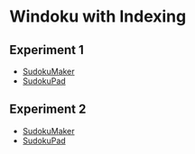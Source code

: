 # Windoku with Indexing
## Experiment 1
* [SudokuMaker](https://sudokumaker.app/?puzzle=N4IgZg9gTgtghgFwGoFMoGcCWEB2IBcIAjAHQCsJADCADQgAOArgF7MA2KBoOcMnhtEHEYIAFtAIgAwqKiZ0AFQj1R6ANaZBAYwgw%2BOBJMBEBAAJ0jACYQ1jADo5TAd0w4rN%2B6agRHAeh1tGGBwTFwsUAA80dA8TLTgAcxR0ExgICxMybRQ2NnQCAG1QADc4AP4ANgBfGmLSxn4ATmrasoIyZpAS1vwAdg6u%2BoIAZn66-gAmUe6AFinB-AAOOf4iZeG13o3Vms6xgiqdgf5Zw73FjcnT7var%2BabbiY2Tlvmlh7atjfuX-j73-BG-wOPwIfxBAIuXw2b3BwN23W24Oe8PmN3BMJRKyeG0B4LRmNBGzhRwI3wJ%2BEueKJUP%2ByJJFM%2B-wx9LB5Nx5LpZ0p5NZ9MR5LJ9Px9PZ9OJZ2ZZ35Qpx0OptJp4O5LMV5Ml3XF3WVZ15Z1FZ2FUuxAF06DocOgEFA4C4EHl8IUQAgAJ70fiUDout0EIh0KAoeLYC0FSg0UOh32RmjjaOx8NhmhR30xlMJ%2BNJ2OpoY0bPZ6Y0fP5sg0YvF3M5guVoslmvlvNVmulmjlZutno0dvthY0bvdlv9juDrs9kcDludwe9nvGjo8PiSZyuayMWIJJKCL38IaUX0gOKJe2OrTZXIFIgRyMxogNaOh8bJ7vjG-b03kj07Y85Q9EfNEYtEFtxmzcZ83GMsYyGXNplfel31AT9TwdaYW2mdtpm7MhSxbMh23KfNymLcpyhgs44L3E9DzIUMyF9MgYzIG9ylDcpfXKPsbx6SgSO6D1X0tZ0OC4J0IkMfB4IgNgJEIABiSg5PkuSQGqPc1yE-wpJAWSFPkpTKk9V0Kjks0KLPbtr1vaNkxTYDQOLcZ%2BxjFjm2om8yAw9syGw0toLofjBLEvcJI0rSFkoMAGkUvSdk3fYd2Mr8CivZM72fbtUJLftix6fDEzs-NIILejWOYjiFj4l1-PEySoEkaTwu06gou4Xh%2BGkCB0D4BBMC0Ew2BcJITEgKATC8RwQlcCIog3AyCHGeS6D6nB1wdR1wgIShyDoZ1ZvIDo1vwUhixAbaKV2nZ9vGTbjp2-F9qGK6Tsu26CGmB6br2to3tO578HKL6no%2B3p-rO0B9oWYH2lNVb1q%2Bv6fsOrb9hBkALth5G7rRn7XqOk64cBigcaRn64cR370dBTHAfBwmych8qBP4UAxG6tQlvQe0Nr-M0gpqmSQLYsAwB6BpdJ2OdWqkdrOu63r%2BuSIbYgkwJglCSaMGm70KXmkBFuW-Joe%2B0mNp%2Bp7ScOwHTeu76La%2B%2B6Ta%2B7GbZpgmndJvHzpu0menJw2repyoodBomjZ9kmrfNj3adJgHI7Dk67cBuOXtDr6Xdjyn05p73ia%2B-3jXpyqnVEFm2Y5kgucC6rasFkCQOF0XmvnQhJY6lAup6xcrEcPI6BirXKBjBg4GtGBDyZmbCH9LQEDgHB4kEuhnAsMRhjoUQUEweJRFE7MhDn-zQxAS0vDUFAAHVMGX0QYYH3yrWsVqtIawQwEwHJaoa8YLCUvjnRgAAjCSh58imyelDEmYCaD5BJnDKGptYEzjFi1SQ%2B4BqpHSJkXuE85pxRUgeAo4JiBZASg6IgZkGiIMIUQYhiEQGJiIJQ8kRD4q0JbH%2BRh9IQDTBoYeMC0ZiIbC4TwgoTlyjjA4WcIRLDDzlFKhI7oUjyIkOgVlaCgjqHSIKGQIsZB5HzBAEMYRDo5qWT0a1agmjjHWTMZIQxliQH5SGDYwg3D7HTCKs4gxRj8gMWcp4ixSjaE4RLGVdR3j0qeU8RowJvDUozgLozYS4RRJVWCs-ZSqC1I8w-tpXSAc9JAA)
* [SudokuPad](https://sudokupad.app/asgvtr6jon)

## Experiment 2
* [SudokuMaker](https://sudokumaker.app/?puzzle=N4IgZg9gTgtghgFwGoFMoGcCWEB2IBcIAjAHQCsJADCADQgAOArgF7MA2KBoOcMnhtEHEYIAFtAIgAwqKiZ0AFQj1R6ANaZBAYwgw%2BOBJMBEBAAJ0jACYQ1jADo5TAd0w4rN%2B6agRHAeh1tGGBwTFwsUAA80dA8TLTgAcxR0ExgICxMyGLUveg1tFDY2dAIAbVAANzgA-gA2AF8aCqrGfgBOBqbqgjIOkEqu-AB2Xv6WggBmEeb%2BACYpgYAWebH8AA5l-iINie2h3a3GvumCesPR-iWz47XduauBnvuV9qfZ3cvOlfXX7v3dl8%2B-GGP3wkxBp0BBGBkNBt3%2Bu2%2BMIhRwGBxhHxRK0eMMRmM2712YJh2LxUN2yPOBABpPwd2J5PhIIxlNpfxBuJZ0JpRJpzOudJpXJZaJp1JZJJZPJZFOuHOuIvFhIRDKZjJhAs5appcoGMoGGuuQuuUuuEvlBIAunQdDh0AgoHAXAhivgyiAEABPej8Si9T3eghEOhQFDxbC20qUGhRqNBuM0GYJpMx6M0eNBxOZ1Mp9NJrPjGgFgsLGglktkGgVitFwuluvlyuNmvF%2BuNqs0GodruDGg9nurGgDgedke9sf9weT0edvtjoeDi29Hh8STOVzWRixBJJQT%2B-jjShBkBxRIut1aApFUpEWNxxNEVoJqMzDMDmaPg9Wmm%2Bw4XwpnogSyICsiE7GYCxmEsZmrRNxiLBYvxZH9QD-K9XQWTsFh7BYBzIKtOzIHsahLGoKxqGpEOuZDj0vM8yCjMggzIRMyEfGooxqIMamHR9BkoSiBl9L87Q9DguHdCJDHwFCIDYCRCAAYkoZSVOUkAGmPbdxP8eSQCU1SVPUuo-S9WplOtWjrwHB8nwTDNMwgqCKxmEdE04jsGMfMhcJ7MgCKrBC6BEsTpOPWTdP01ZKDAVo1OMw49xOQ8LP-Up7wzZ8PwHLDKxHCtBhItNnJLODSxYriON41ZhM9EKZLkqBJAUmKDOoeLuF4fhpAgdA%2BAQTAtBMNgXCSExICgEwvEcEJXAiKJd1MggZhUuhhpwHdXTdcICEocg6A9JbyF6bb8FICsQAO2kjsOE6Zj2i7DpJE7xnuy67qeggFlex7ju6b6ro%2B-Aan%2B97fqGEHrtAE7VghnorS2nb-uBwGzv2k5IZAW6kYx57scBr7zsu5GwYoQn0cB5G0aBnGoTxsGYbJ6m4Zq0T%2BFAMQBrUdb0BdXbgOtcLGsUyDuLAMBBlaIzDmXLqpB6vqBqGkbknG2JZMCYJQjmjAFoDWkVpANaNpKBGAap3bAfeqmzrBq2HoB23-pey3-oJx3GdJ92qeJm7HqpwYabN%2B2GbqeGofJ83A8p%2B2bd9pmqdBuPo8u52weTz6o-%2Bz2k7pnPGYDin-pDi0Wbq91RE57neZIfmwoapqxcgyCJaljqV0IOXepQfrBrXKxHGKOhEv1yhEwYOAHRgM92cWwgQy0BA4BweIxLoZwLDECY6FEFBMHiUQpILIRl5CqMQDtLw1BQAB1TAN9ERHR6C%2B1rC6-TWsEMBMEKJrWpmCx1LCQ9DAAARrJM8JQrbvXhpTaBNASiU2RvDK2SDFzS06pIE8o1UjpDILrWYykjxYOnjSEAMx8ipVdDZZai5S5swkuEKS9UIofw0lg7Sgtf4GSMiZPWy0iHVBISyMeKALCJAmDqFYIixEXD5PqOgojxGnWArcBRMjAzjGGF%2Bda8RECYHKPwEoX4IAGKgHIMIAA5UMeiDEABFMBizQCgHAF4XT2haLwghZ8tCCNKNo6x-UDF%2BLoCYtA5iUBWN0YElAAAlPRPUCDuJQKHYyQA)
* [SudokuPad](https://sudokupad.app/2x6dhr1wmq)
